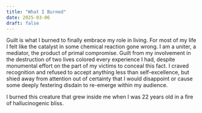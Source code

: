 ```yaml
---
title: "What I Burned"
date: 2025-03-06
draft: false
---
```


Guilt is what I burned to finally embrace my role in living. For most of my life I felt like the catalyst in some chemical reaction gone wrong. I am a uniter, a mediator, the product of primal compromise. Guilt from my involvement in the destruction of two lives colored every experience I had, despite monumental effort on the part of my victims to conceal this fact. I craved recognition and refused to accept anything less than self-excellence, but shied away from attention out of certainty that I would disappoint or cause some deeply festering disdain to re-emerge within my audience.

I burned this creature that grew inside me when I was 22 years old in a fire of hallucinogenic bliss.
